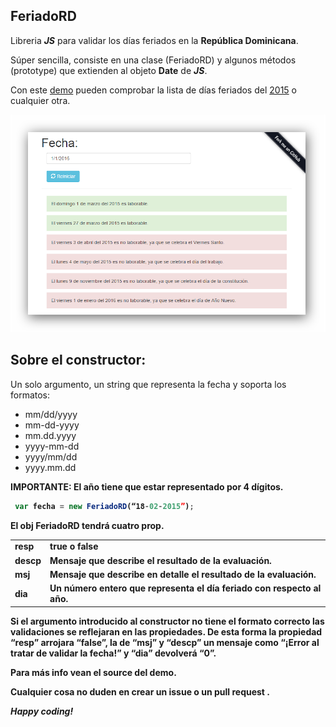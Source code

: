 ## FeriadoRD

Libreria <b><i>JS</i></b> para validar los días feriados en la <b>República Dominicana</b>.

Súper sencilla, consiste en una clase (FeriadoRD) y algunos métodos (prototype) que extienden al objeto <b>Date</b> de <b><i>JS</i></b>.

Con este [demo](https://dl.dropboxusercontent.com/u/36005322/Demos/feriadoRD/test.html) pueden comprobar la lista de días feriados del [2015](http://www.ministeriodetrabajo.gob.do/index.php/todas-las-noticias/651-ministerio-de-trabajo-informa-sobre-dias-feriados-correspondientes-al-ano-2015) o cualquier otra.

<img src="https://github.com/TurKux/feriadoRD/blob/master/Demo/Captura.png">

## Sobre el constructor:

Un solo argumento, un string que representa la fecha y soporta los formatos:

<ul>
    <li>mm/dd/yyyy</li> 
    <li>mm-dd-yyyy </li> 
    <li>mm.dd.yyyy</li> 
    <li>yyyy-mm-dd</li>
    <li>yyyy/mm/dd</li>
    <li>yyyy.mm.dd</li>
 </ul>
 
<b>IMPORTANTE: El año tiene que estar representado por 4 dígitos.

```javascript
 var fecha = new FeriadoRD(“18-02-2015”);
```

El obj <b>FeriadoRD</b> tendrá cuatro prop. 
<table>
    <tr>
      <td><b>resp</b></td>
      <td><b>true</b> o <b>false</b></td>
    </tr>
    <tr>
      <td><b>descp</b></td>
      <td><b>Mensaje</b> que describe el resultado de la evaluación.</td>
    </tr>
    <tr>
      <td><b>msj</b></td>
      <td><b>Mensaje</b> que describe en detalle el resultado de la evaluación.</td>
    </tr>
    <tr>
      <td><b>dia</b></td>
       <td>Un <b>número</b> entero que representa el día feriado con respecto al año.</td>
    </tr>
</table>

Si el argumento introducido al constructor no tiene el formato correcto las validaciones se reflejaran en las propiedades. De esta forma la propiedad “<b>resp</b>” arrojara “<b>false</b>”, la de “<b>msj</b>” y “<b>descp</b>” un mensaje como “<b>¡Error al tratar de validar la fecha!</b>” y “<b>dia</b>” devolverá “<b>0</b>”.

Para más info vean el source del demo.

Cualquier cosa no duden en crear un <b>issue</b> o un <b>pull request</b> .

<b><i>Happy coding!</i></b>

